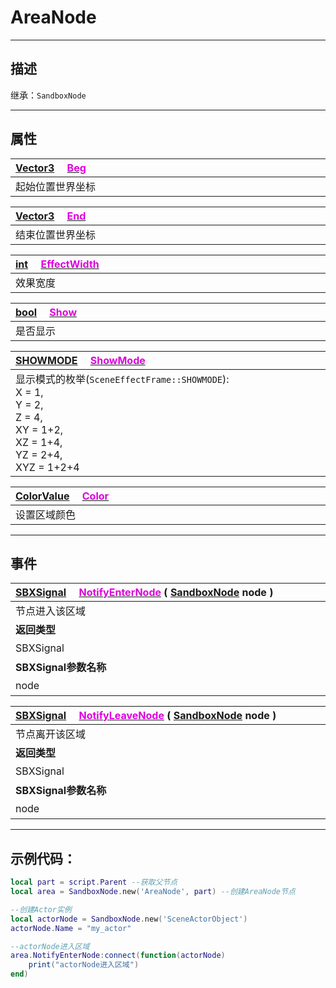 # AreaNode
------------------------------------------------------------------------------------------
## 描述

继承：`SandboxNode`

------------------------------------------------------------------------------------------
## 属性

|<div style="width:1125px">[Vector3](/Api/DataType/Vector3.md) &emsp;[<font color="dd00dd">Beg</font>](/Api/Class/GamePlay/AreaNode_F/Beg.md)</div>|
|:---|
|起始位置世界坐标|

|<div style="width:1125px">[Vector3](/Api/DataType/Vector3.md) &emsp;[<font color="dd00dd">End</font>](/Api/Class/GamePlay/AreaNode_F/End.md)</div>|
|:---|
|结束位置世界坐标|

|<div style="width:1125px">[int](/Api/DataType/Int.md) &emsp;[<font color="dd00dd">EffectWidth</font>](/Api/Class/GamePlay/AreaNode_F/EffectWidth.md)</div>|
|:---|
|效果宽度|

|<div style="width:1125px">[bool](/Api/DataType/Bool.md) &emsp;[<font color="dd00dd">Show</font>](/Api/Class/GamePlay/AreaNode_F/Show.md)</div>|
|:---|
|是否显示|

|<div style="width:1125px">[SHOWMODE]() &emsp;[<font color="dd00dd">ShowMode</font>](/Api/Class/GamePlay/AreaNode_F/ShowMode.md)</div>|
|:---|
|显示模式的枚举(`SceneEffectFrame::SHOWMODE`):<br>X = 1,<br>Y = 2,<br>Z = 4,<br>XY = 1+2,<br>XZ = 1+4,<br>YZ = 2+4,<br>XYZ = 1+2+4|


|<div style="width:1125px">[ColorValue](/Api/DataType/ColourValue.md) &emsp;[<font color="dd00dd">Color</font>](/Api/Class/GamePlay/AreaNode_F/Color.md)</div>|
|:---|
|设置区域颜色|

------------------------------------------------------------------------------------------
## 事件

|<div style="width:500px">[SBXSignal](/Api/Parameter/SBXSignal.md) &emsp;[<font color="dd00dd">NotifyEnterNode</font>](/Api/Class/GamePlay/AreaNode_F/NotifyEnterNode.md) ( [SandboxNode](/Api/Class/NoType/SandboxNode.md) node )</div>|<div style="width:100px"></div>|<div style="width:45px"></div>|<div style="width:400px"></div>|
|:---|:---|:---|:---|
|节点进入该区域||||
|**返回类型**|||**概要**|
|SBXSignal|||进入节点时触发，事件参数为（`SandboxNode node`）|
|**SBXSignal参数名称**|**类别**|**默认**|**描述**|
|node|SandboxNode||进入该区域的`SandboxNode`节点|

|<div style="width:500px">[SBXSignal](/Api/Parameter/SBXSignal.md) &emsp;[<font color="dd00dd">NotifyLeaveNode</font>](/Api/Class/GamePlay/AreaNode_F/NotifyLeaveNode.md) ( [SandboxNode](/Api/Class/NoType/SandboxNode.md) node  )</div>|<div style="width:100px"></div>|<div style="width:45px"></div>|<div style="width:400px"></div>|
|:---|:---|:---|:---|
|节点离开该区域||||
|**返回类型**|||**概要**|
|SBXSignal|||离开节点时触发，事件参数为（`SandboxNode node`）|
|**SBXSignal参数名称**|**类别**|**默认**|**描述**|
|node|SandboxNode||离开该区域的`SandboxNode`节点|

------------------------------------------------------------------------------------------
## 示例代码：

```lua
local part = script.Parent --获取父节点
local area = SandboxNode.new('AreaNode', part) --创建AreaNode节点

--创建Actor实例
local actorNode = SandboxNode.new('SceneActorObject')
actorNode.Name = "my_actor"

--actorNode进入区域
area.NotifyEnterNode:connect(function(actorNode) 
    print("actorNode进入区域")
end)
```